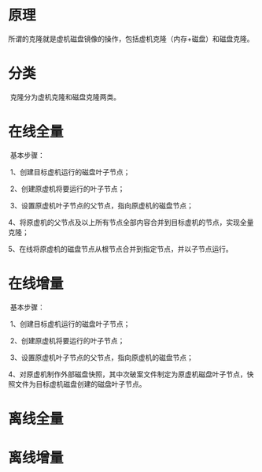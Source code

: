# 原理

​	所谓的克隆就是虚机磁盘镜像的操作，包括虚机克隆（内存+磁盘）和磁盘克隆。

# 分类

​	克隆分为虚机克隆和磁盘克隆两类。

# 在线全量

​	基本步骤：

​	1、创建目标虚机运行的磁盘叶子节点；

​	2、创建原虚机将要运行的叶子节点；

​	3、设置原虚机叶子节点的父节点，指向原虚机的磁盘节点；

​	4、将原虚机的父节点及以上所有节点全部内容合并到目标虚机的节点，实现全量克隆；

​	5、在线将原虚机的磁盘节点从根节点合并到指定节点，并以子节点运行。

# 在线增量

​	基本步骤：

​	1、创建目标虚机运行的磁盘叶子节点；

​	2、创建原虚机将要运行的叶子节点；

​	3、设置原虚机叶子节点的父节点，指向原虚机的磁盘节点；

​	4、对原虚机制作外部磁盘快照，其中次破案文件制定为原虚机磁盘叶子节点，快照文件为目标虚机磁盘创建的磁盘叶子节点。

# 离线全量

# 离线增量
